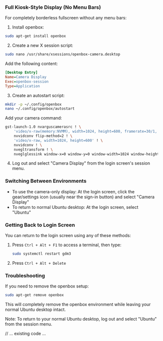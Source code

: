### Full Kiosk-Style Display (No Menu Bars)
For completely borderless fullscreen without any menu bars:

1. Install openbox:
```bash
sudo apt-get install openbox
```

2. Create a new X session script:
```bash
sudo nano /usr/share/xsessions/openbox-camera.desktop
```

Add the following content:
```ini
[Desktop Entry]
Name=Camera Display
Exec=openbox-session
Type=Application
```

3. Create an autostart script:
```bash
mkdir -p ~/.config/openbox
nano ~/.config/openbox/autostart
```

Add your camera command:
```bash
gst-launch-1.0 nvarguscamerasrc ! \
    'video/x-raw(memory:NVMM), width=1024, height=600, framerate=30/1, format=NV12' ! \
    nvvidconv flip-method=2 ! \
    'video/x-raw, width=1024, height=600' ! \
    nvvidconv ! \
    nvegltransform ! \
    nveglglessink window-x=0 window-y=0 window-width=1024 window-height=600 -e &
```

4. Log out and select "Camera Display" from the login screen's session menu.

### Switching Between Environments
- To use the camera-only display: At the login screen, click the gear/settings icon (usually near the sign-in button) and select "Camera Display"
- To return to normal Ubuntu desktop: At the login screen, select "Ubuntu"

### Getting Back to Login Screen
You can return to the login screen using any of these methods:
1. Press `Ctrl + Alt + F1` to access a terminal, then type:
   ```bash
   sudo systemctl restart gdm3
   ```
2. Press `Ctrl + Alt + Delete`

### Troubleshooting
If you need to remove the openbox setup:
```bash
sudo apt-get remove openbox
```
This will completely remove the openbox environment while leaving your normal Ubuntu desktop intact.

Note: To return to your normal Ubuntu desktop, log out and select "Ubuntu" from the session menu.

// ... existing code ...